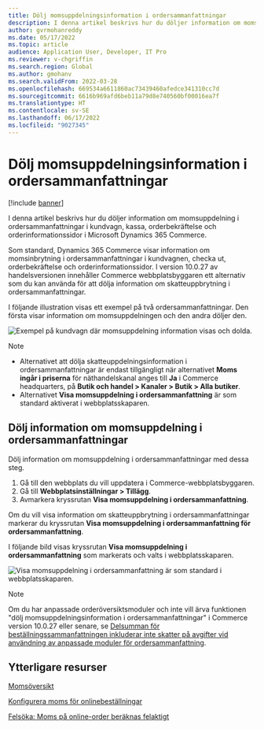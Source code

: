 ```yaml
---
title: Dölj momsuppdelningsinformation i ordersammanfattningar
description: I denna artikel beskrivs hur du döljer information om momsuppdelning i ordersammanfattningar i kundvagn, kassa, orderbekräftelse och orderinformationssidor i Microsoft Dynamics 365 Commerce.
author: gvrmohanreddy
ms.date: 05/17/2022
ms.topic: article
audience: Application User, Developer, IT Pro
ms.reviewer: v-chgriffin
ms.search.region: Global
ms.author: gmohanv
ms.search.validFrom: 2022-03-28
ms.openlocfilehash: 669534a6611860ac73439460afedce341310cc7d
ms.sourcegitcommit: 6616b969afd6beb11a79d8e740560bf00016ea7f
ms.translationtype: HT
ms.contentlocale: sv-SE
ms.lasthandoff: 06/17/2022
ms.locfileid: "9027345"
---
```

# <a name="hide-tax-breakup-information-in-order-summaries"></a>Dölj momsuppdelningsinformation i ordersammanfattningar

[!include [banner](includes/banner.md)]

I denna artikel beskrivs hur du döljer information om momsuppdelning i ordersammanfattningar i kundvagn, kassa, orderbekräftelse och orderinformationssidor i Microsoft Dynamics 365 Commerce.

Som standard, Dynamics 365 Commerce visar information om momsinbrytning i ordersammanfattningar i kundvagnen, checka ut, orderbekräftelse och orderinformationssidor. I version 10.0.27 av handelsversionen innehåller Commerce webbplatsbyggaren ett alternativ som du kan använda för att dölja information om skatteuppbrytning i ordersammanfattningar.

I följande illustration visas ett exempel på två ordersammanfattningar. Den första visar information om momsuppdelningen och den andra döljer den.

![Exempel på kundvagn där momsuppdelning information visas och dolda.](media/prices-include-sales-tax-e-Commerce.png)

> [!NOTE]
> - Alternativet att dölja skatteuppdelningsinformation i ordersammanfattningar är endast tillgängligt när alternativet **Moms ingår i priserna** för näthandelskanal anges till **Ja** i Commerce headquarters, på **Butik och handel \> Kanaler \> Butik \> Alla butiker**. 
> - Alternativet **Visa momsuppdelning i ordersammanfattning** är som standard aktiverat i webbplatsskaparen.

## <a name="hide-tax-breakup-information-in-order-summaries"></a>Dölj information om momsuppdelning i ordersammanfattningar

Dölj information om momsuppdelning i ordersammanfattningar med dessa steg.

1. Gå till den webbplats du vill uppdatera i Commerce-webbplatsbyggaren.
1. Gå till **Webbplatsinställningar \> Tillägg**.
1. Avmarkera kryssrutan **Visa momsuppdelning i ordersammanfattning**.

Om du vill visa information om skatteuppbrytning i ordersammanfattningar markerar du kryssrutan **Visa momsuppdelning i ordersammanfattning för ordersammanfattning**.  

I följande bild visas kryssrutan **Visa momsuppdelning i ordersammanfattning** som markerats och valts i webbplatsskaparen.

![Visa momsuppdelning i ordersammanfattning är som standard i webbplatsskaparen.](media/prices-include-sales-tax-e-Commerce-site-settings.png)

> [!NOTE]
> Om du har anpassade orderöversiktsmoduler och inte vill ärva funktionen "dölj momsuppdelningsinformation i ordersammanfattningar" i Commerce version 10.0.27 eller senare, se [Delsumman för beställningssammanfattningen inkluderar inte skatter på avgifter vid användning av anpassade moduler för ordersammanfattning](troubleshoot/summary-taxes-custom-modules-10.0.27.md#resolution).

## <a name="additional-resources"></a>Ytterligare resurser

[Momsöversikt](/finance/general-ledger/indirect-taxes-overview)

[Konfigurera moms för onlinebeställningar](sales-tax-config.md)

[Felsöka: Moms på online-order beräknas felaktigt](troubleshoot/tax-miscalculated-online-order.md)
